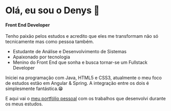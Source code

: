 # Olá, eu sou o Denys 👋
<h4>Front End Developer</h4>



<a href="https://www.linkedin.com/in/denyslerroan/"></a>
<a href="mailto:d.lerroan@gmail.com" target="_blank"></a>
<a href="https://dlerroan.netlify.app/" target="_blank"></a>
<!--
**DenysFerreira/DenysFerreira** is a ✨ _special_ ✨ repository because its `README.md` (this file) appears on your GitHub profile.

Here are some ideas to get you started:

- 🔭 I’m currently working on ...
- 🌱 I’m currently learning ...
- 👯 I’m looking to collaborate on ...
- 🤔 I’m looking for help with ...
- 💬 Ask me about ...
- 📫 How to reach me: ...
- 😄 Pronouns: ...
- ⚡ Fun fact: ...
-->

Tenho paixão pelos estudos e acredito que eles me transformam não só tecnicamente mas como pessoa também.

- Estudante de Análise e Desenvolvimento de Sistemas
- Apaixonado por tecnologia
- Menino do Front End que sonha e busca tornar-se um Fullstack Developer

Iniciei na programação com Java, HTML5 e CSS3, atualmente o meu foco de estudos estão em Angular & Spring. A integração entre os dois é simplesmente fantástica.😁 

E aqui vai o <a href="https://dlerroan.netlify.app/" target="_blank">meu portfólio pessoal</a> com os trabalhos que desenvolvi durante os meus estudos. 
